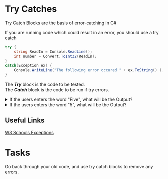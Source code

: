 # Try Catches

Try Catch Blocks are the basis of error-catching in C#


If you are running code which could result in an error, you should use a try catch

```csharp
try {
    string ReadIn = Console.ReadLine();
    int number = Convert.ToInt32(ReadIn);
}
catch(Exception ex) {
    Console.WriteLine("The following error occured " + ex.ToString() );
}
```

The **_Try_** block is the code to be tested. <br>
The **_Catch_** block is the code to be run if try errors.

<details>
    <summary>
        If the users enters the word "Five", what will be the Output?
    </summary>
    
    The following error occured System.FormatException

</details>

<details>
    <summary>
        If the users enters the word "5", what will be the Output?
    </summary>
    
    Success. Your age is 5

</details>


## Useful Links

[W3 Schools Exceptions](https://www.w3schools.com/cs/cs_exceptions.php)

# Tasks

Go back through your old code, and use try catch blocks to remove any errors.
